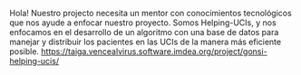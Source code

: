Hola! Nuestro projecto necesita un mentor con conocimientos tecnológicos que nos ayude a enfocar nuestro proyecto.
Somos Helping-UCIs, y nos enfocamos en el desarrollo de un algoritmo con una base de datos para manejar y distribuir los pacientes en las UCIs de la manera más eficiente posible.
https://taiga.vencealvirus.software.imdea.org/project/gonsi-helping-ucis/
